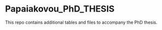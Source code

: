 # Papaiakovou_PhD_THESIS
This repo contains additional tables and files to accompany the PhD thesis. 
